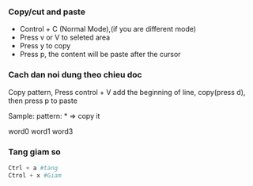 ### Copy/cut and paste 
* Control + C (Normal Mode),(if you are different mode)
* Press v or V to seleted area
* Press y to copy
* Press p, the content will be paste after the cursor

### Cach dan noi dung theo chieu doc

Copy pattern, Press control + V add the beginning of line, copy(press d), then press p to paste

Sample:
pattern: * => copy it

word0
word1
word3

### Tang giam so

```php
Ctrl + a #tang
Ctrol + x #Giam
```
